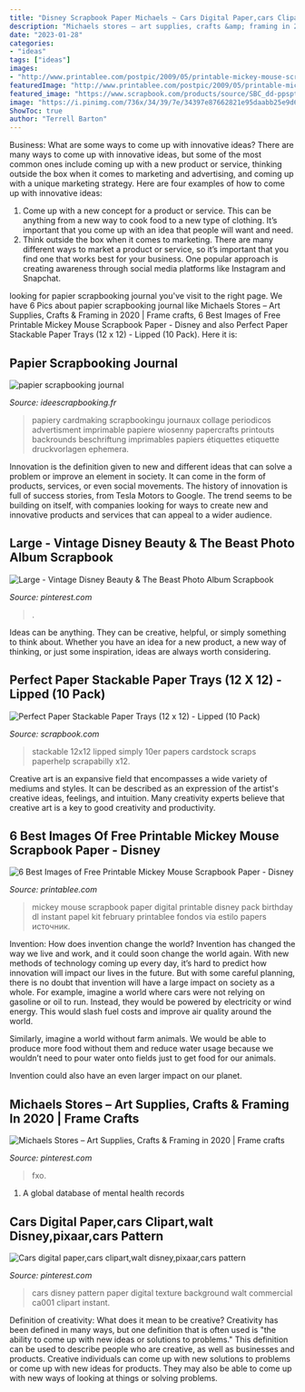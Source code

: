 ```yaml
---
title: "Disney Scrapbook Paper Michaels ~ Cars Digital Paper,cars Clipart,walt Disney,pixaar,cars Pattern"
description: "Michaels stores – art supplies, crafts &amp; framing in 2020"
date: "2023-01-28"
categories:
- "ideas"
tags: ["ideas"]
images:
- "http://www.printablee.com/postpic/2009/05/printable-mickey-mouse-scrapbook-paper_392048.jpg"
featuredImage: "http://www.printablee.com/postpic/2009/05/printable-mickey-mouse-scrapbook-paper_392048.jpg"
featured_image: "https://www.scrapbook.com/products/source/SBC_dd-ppspt12.jpg"
image: "https://i.pinimg.com/736x/34/39/7e/34397e87662821e95daabb25e9d65f3c.jpg"
ShowToc: true
author: "Terrell Barton"
---
```



Business: What are some ways to come up with innovative ideas?
There are many ways to come up with innovative ideas, but some of the most common ones include coming up with a new product or service, thinking outside the box when it comes to marketing and advertising, and coming up with a unique marketing strategy. Here are four examples of how to come up with innovative ideas: 
1. Come up with a new concept for a product or service. This can be anything from a new way to cook food to a new type of clothing. It’s important that you come up with an idea that people will want and need. 
2. Think outside the box when it comes to marketing. There are many different ways to market a product or service, so it’s important that you find one that works best for your business. One popular approach is creating awareness through social media platforms like Instagram and Snapchat.

	

		
looking for papier scrapbooking journal you've visit to the right page. We have 6 Pics about papier scrapbooking journal like Michaels Stores – Art Supplies, Crafts &amp; Framing in 2020 | Frame crafts, 6 Best Images of Free Printable Mickey Mouse Scrapbook Paper - Disney and also Perfect Paper Stackable Paper Trays (12 x 12) - Lipped (10 Pack). Here it is:
		
    
## Papier Scrapbooking Journal

<img loading=lazy src="http://www.ideescrapbooking.fr/images/papier-scrapbooking-journal_5.jpg" onerror="this.onerror=null;this.src='https://tse4.mm.bing.net/th?id=OIP.yVb6Jfl2MYjHCgRLHdodiAHaHa&amp;pid=15.1';" alt="papier scrapbooking journal">

_Source: ideescrapbooking.fr_

>papiery cardmaking scrapbookingu journaux collage periodicos advertisment imprimable papiere wiosenny papercrafts printouts backrounds beschriftung imprimables papiers étiquettes etiquette druckvorlagen ephemera. 

	

Innovation is the definition given to new and different ideas that can solve a problem or improve an element in society. It can come in the form of products, services, or even social movements. The history of innovation is full of success stories, from Tesla Motors to Google. The trend seems to be building on itself, with companies looking for ways to create new and innovative products and services that can appeal to a wider audience.

    
## Large - Vintage Disney Beauty &amp; The Beast Photo Album Scrapbook

<img loading=lazy src="https://i.pinimg.com/736x/34/39/7e/34397e87662821e95daabb25e9d65f3c.jpg" onerror="this.onerror=null;this.src='https://tse1.mm.bing.net/th?id=OIP.X9UkLzQ8BSq27vh8VtxrrgHaF3&amp;pid=15.1';" alt="Large - Vintage Disney Beauty &amp; The Beast Photo Album Scrapbook">

_Source: pinterest.com_

>. 

	

Ideas can be anything. They can be creative, helpful, or simply something to think about. Whether you have an idea for a new product, a new way of thinking, or just some inspiration, ideas are always worth considering.

    
## Perfect Paper Stackable Paper Trays (12 X 12) - Lipped (10 Pack)

<img loading=lazy src="https://www.scrapbook.com/products/source/SBC_dd-ppspt12.jpg" onerror="this.onerror=null;this.src='https://tse3.mm.bing.net/th?id=OIP.Ii1Nhe6j8a-o_x7BiSPtaQAAAA&amp;pid=15.1';" alt="Perfect Paper Stackable Paper Trays (12 x 12) - Lipped (10 Pack)">

_Source: scrapbook.com_

>stackable 12x12 lipped simply 10er papers cardstock scraps paperhelp scrapabilly x12. 

	

Creative art is an expansive field that encompasses a wide variety of mediums and styles. It can be described as an expression of the artist's creative ideas, feelings, and intuition. Many creativity experts believe that creative art is a key to good creativity and productivity.

    
## 6 Best Images Of Free Printable Mickey Mouse Scrapbook Paper - Disney

<img loading=lazy src="http://www.printablee.com/postpic/2009/05/printable-mickey-mouse-scrapbook-paper_392048.jpg" onerror="this.onerror=null;this.src='https://tse3.mm.bing.net/th?id=OIP.bn6qWfSK2gshltu9fsBKlQHaFP&amp;pid=15.1';" alt="6 Best Images of Free Printable Mickey Mouse Scrapbook Paper - Disney">

_Source: printablee.com_

>mickey mouse scrapbook paper digital printable disney pack birthday dl instant papel kit february printablee fondos via estilo papers источник. 

	

Invention: How does invention change the world?
Invention has changed the way we live and work, and it could soon change the world again. With new methods of technology coming up every day, it’s hard to predict how innovation will impact our lives in the future. But with some careful planning, there is no doubt that invention will have a large impact on society as a whole. 
For example, imagine a world where cars were not relying on gasoline or oil to run. Instead, they would be powered by electricity or wind energy. This would slash fuel costs and improve air quality around the world. 

Similarly, imagine a world without farm animals. We would be able to produce more food without them and reduce water usage because we wouldn’t need to pour water onto fields just to get food for our animals. 

 Invention could also have an even larger impact on our planet.

    
## Michaels Stores – Art Supplies, Crafts &amp; Framing In 2020 | Frame Crafts

<img loading=lazy src="https://i.pinimg.com/736x/16/e6/0a/16e60a50ec54bac60e82501a028997c8.jpg" onerror="this.onerror=null;this.src='https://tse2.mm.bing.net/th?id=OIP.2pQ2fV_qGn_FrOf8aI4FOAHaJ9&amp;pid=15.1';" alt="Michaels Stores – Art Supplies, Crafts &amp; Framing in 2020 | Frame crafts">

_Source: pinterest.com_

>fxo. 

	

1. A global database of mental health records 

    
## Cars Digital Paper,cars Clipart,walt Disney,pixaar,cars Pattern

<img loading=lazy src="https://i.pinimg.com/736x/21/60/57/216057acee8230188e1b66c21d011879--disney-world-vacation-pattern-background.jpg" onerror="this.onerror=null;this.src='https://tse4.mm.bing.net/th?id=OIP.odXlrUOKWpblaaXMkDgXogD6D6&amp;pid=15.1';" alt="Cars digital paper,cars clipart,walt disney,pixaar,cars pattern">

_Source: pinterest.com_

>cars disney pattern paper digital texture background walt commercial ca001 clipart instant. 

	

Definition of creativity: What does it mean to be creative?
Creativity has been defined in many ways, but one definition that is often used is "the ability to come up with new ideas or solutions to problems." This definition can be used to describe people who are creative, as well as businesses and products. Creative individuals can come up with new solutions to problems or come up with new ideas for products. They may also be able to come up with new ways of looking at things or solving problems.

